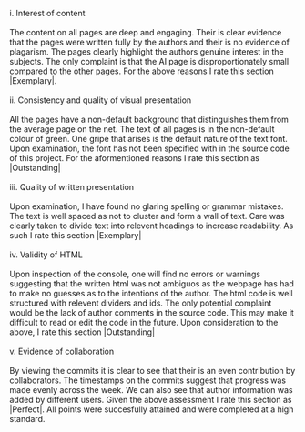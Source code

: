 i.  Interest of content<br><br>
    The content on all pages are deep and engaging.
    Their is clear evidence that the pages were written fully by the
    authors and their is no evidence of plagarism. The pages clearly
    highlight the authors genuine interest in the subjects. The only
    complaint is that the AI page is disproportionately small compared
    to the other pages. For the above reasons I rate this section
    |Exemplary|.<br><br>
ii. Consistency and quality of visual presentation<br><br>
    All the pages have a
    non-default background that distinguishes them from the average page
    on the net. The text of all pages is in the non-default colour of
    green. One gripe that arises is the default nature of the text font.
    Upon examination, the font has not been specified with in the source
    code of this project. For the aformentioned reasons I rate this
    section as |Outstanding|<br><br>
iii. Quality of written presentation<br><br>
    Upon examination, I have found no
    glaring spelling or grammar mistakes. The text is well spaced as not
    to cluster and form a wall of text. Care was clearly taken to divide
    text into relevent headings to increase readability. As such I rate
    this section |Exemplary|<br><br>
iv. Validity of HTML<br><br>
    Upon inspection of the console, one will find no
    errors or warnings suggesting that the written html was not ambiguos
    as the webpage has had to make no guesses as to the intentions of
    the author. The html code is well structured with relevent dividers
    and ids. The only potential complaint would be the lack of author
    comments in the source code. This may make it difficult to read or
    edit the code in the future. Upon consideration to the above, I rate
    this section |Outstanding|<br><br>
v.  Evidence of collaboration<br><br>
    By viewing the commits it is clear to see
    that their is an even contribution by collaborators. The timestamps
    on the commits suggest that progress was made evenly across the
    week. We can also see that author information was added by different
    users. Given the above assessment I rate this section as |Perfect|.
    All points were succesfully attained and were completed at a high
    standard.

